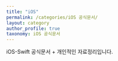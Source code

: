 ```yaml
---
title: "iOS"
permalink: /categories/iOS 공식문서/
layout: category
author_profile: true
taxonomy: iOS 공식문서
---
```


iOS-Swift 공식문서 + 개인적인 자료정리입니다.

